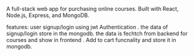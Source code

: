 A full-stack web app for purchasing  online courses. Built with React, Node.js, Express, and MongoDB.

features:
user signup/login using jwt Authentication .
the data of signup/login store in the mongodb.
the data is fechtch from backend for courses and show in frontend .
Add to cart funcnality and store it in mongodb.




